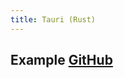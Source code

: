 ```yaml
---
title: Tauri (Rust)
---
```


## Example [GitHub](https://github.com/ahqstore/sample-app/tree/main/tauri)
